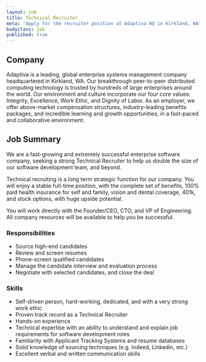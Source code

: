 ```yaml
---
layout: job
title: Technical Recruiter
meta: "Apply for the recruiter position at Adaptiva HQ in Kirkland, WA"
bodyclass: job
published: true
---
```

## Company
Adaptiva is a leading, global enterprise systems management company headquartered in Kirkland, WA. Our breakthrough peer-to-peer distributed computing technology is trusted by hundreds of large enterprises around the world. Our environment and culture incorporate our four core values: Integrity, Excellence, Work Ethic, and Dignity of Labor. As an employer, we offer above-market compensation structures, industry-leading benefits packages, and incredible learning and growth opportunities, in a fast-paced and collaborative environment.

## Job Summary
We are a fast-growing and extremely successful enterprise software company, seeking a strong Technical Recruiter to help us double the size of our software development team, and beyond.

Technical recruiting is a long term strategic function for our company. You will enjoy a stable full-time position, with the complete set of benefits, 100% paid health insurance for self and family, vision and dental coverage, 401k, and stock options, with huge upside potential.

You will work directly with the Founder/CEO, CTO, and VP of Engineering. All company resources will be available to help you be successful.

### Responsibilities
* Source high-end candidates
* Review and screen resumes
* Phone-screen qualified candidates
* Manage the candidate interview and evaluation process
* Negotiate with selected candidates, and close the deal

### Skills
* Self-driven person, hard-working, dedicated, and with a very strong work ethic
* Proven track record as a Technical Recruiter
* Hands-on experience
* Technical expertise with an ability to understand and explain job requirements for software development roles
* Familiarity with Applicant Tracking Systems and resume databases
* Solid knowledge of sourcing techniques (e.g. Indeed, Linkedin, etc.)
* Excellent verbal and written communication skills
